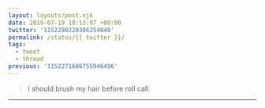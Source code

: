```yaml
---
layout: layouts/post.njk
date: 2019-07-19 18:13:07 +00:00
twitter: '1152280220386254848'
permalink: /status/{{ twitter }}/
tags: 
  - tweet
  - thread
previous: '1152271686755946496'
---
```


> I should brush my hair before roll call.

---
